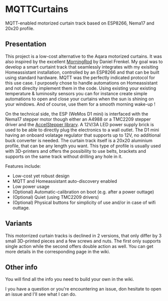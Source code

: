 # MQTTCurtains
MQTT-enabled motorized curtain track based on ESP8266, Nema17 and 20x20 profile.

## Presentation
This project is a low-cost alternative to the Aqara motorized curtains. It was also inspired by the excellent [MorningRod](https://coverobotics.com/products/morningrod) by Daniel Frenkel.
My goal was to develop a smart curtaint track that seamlessly integrates with my exisiting Homeassistant installation, controlled by an ESP8266 and that can be built using standard hardware. MQTT was the perfectly indicated protocol for this use case. I purposely chose to handle automations on Homeassistant and not direclty implement them in the code. Using existing your existing temperature & luminosity sensors you can for instance create simple automations to open and close your curtains when the sun is shining on your windows. And of course, use them for a smooth morning wake-up ! 

On the technical side, the ESP (WeMos D1 mini) is interfaced with the Nema17 stepper motor though either an A4988 or a TMC2209 stepper driver and the [AccelStepper library](https://www.airspayce.com/mikem/arduino/AccelStepper/). A 12V/3A LED power supply brick is used to be able to directly plug the electronics to a wall outlet. The D1 mini having an onboard volatage regulator that supports up to 12V, no additional buck converter is needed. The curtain track itself is a 20x20 aluminium profile, that can be any length you want. This type of profile is usually used with 3D-printers and offers the possibility to use belts, brackets and supports on the same track without drilling any hole in it.

Features include:
- Low-cost yet robust design
- MQTT and Homeassistant auto-discovery enabled
- Low power usage
- (Optional) Automatic-calibration on boot (e.g. after a power outtage)
- (Optional) Quiet (using TMC2209 drivers)
- (Optional) Physical buttons for simplicity of use and/or in case of wifi outtage. 

## Variants
This motorrized curtain tracks is declined in 2 versions, that only differ by 3 small 3D-printed pieces and a few screws and nuts. The first only supports single action while the second offers double action as well. You can get more details in the corresponding page in the wiki.

## Other info
You will find all the info you need to build your own in the wiki.

I you have a question or you're encountering an issue, don hesitate to open an issue and I'll see what I can do.
